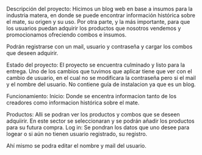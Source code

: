 Descripción del proyecto: Hicimos un blog web en base a insumos para la industria matera, en donde se puede encontrar información histórica sobre el mate, su origen y su uso. 
Por otra parte, y la más importante, para que los usuarios puedan adquirir los productos que nosotros vendemos y promocionamos ofreciendo combos e insumos. 

Podrán registrarse con un mail, usuario y contraseña y cargar los combos que deseen adquirir. 

Estado del proyecto: El proyecto se encuentra culminado y listo para la entrega. Uno de los cambios que tuvimos que aplicar tiene que ver con el cambio de usuario, en el cual no se modificara la contraseña pero si el mail y el nombre del usuario. 
No contiene guía de instalacion ya que es un blog. 

Funcionamiento: Inicio: Donde se encentra informacion tanto de los creadores como informacion histórica sobre el mate. 

Productos: Alli se podran ver los productos y combos que se deseen adquiirir. En este sector se seleccionaran y se podrán añadir los productos para su futura compra. 
Log in: Se pondran los datos que uno desee para logear o si aún no tienen usuario registrado, su registro. 

Ahí mismo se podra editar el nombre y mail del usuario. 
<!---
EzequielGalvan14/EzequielGalvan14 is a ✨ special ✨ repository because its `README.md` (this file) appears on your GitHub profile.
You can click the Preview link to take a look at your changes.
--->
